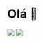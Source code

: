 <h1>Olá 👋</h1>
<div style="justify-content: space-around; width: 100%">
    <img src="https://github-readme-stats.vercel.app/api/top-langs/?username=perigorvladimir&layout=compact"/>
    <img src="https://skillicons.dev/icons?i=java,spring,ts,vue,postgres,gitlab&perline=2&theme=light" />
</div>

